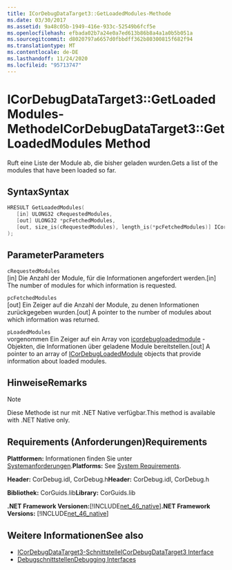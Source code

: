 ```yaml
---
title: ICorDebugDataTarget3::GetLoadedModules-Methode
ms.date: 03/30/2017
ms.assetid: 9a48c05b-1949-416e-933c-52549b6fcf5e
ms.openlocfilehash: efbada02b7a24e0a7ed613b86b8a4a1a0b5b051a
ms.sourcegitcommit: d8020797a6657d0fbbdff362b80300815f682f94
ms.translationtype: MT
ms.contentlocale: de-DE
ms.lasthandoff: 11/24/2020
ms.locfileid: "95713747"
---
```

# <a name="icordebugdatatarget3getloadedmodules-method"></a><span data-ttu-id="0b5e7-102">ICorDebugDataTarget3::GetLoadedModules-Methode</span><span class="sxs-lookup"><span data-stu-id="0b5e7-102">ICorDebugDataTarget3::GetLoadedModules Method</span></span>

<span data-ttu-id="0b5e7-103">Ruft eine Liste der Module ab, die bisher geladen wurden.</span><span class="sxs-lookup"><span data-stu-id="0b5e7-103">Gets a list of the modules that have been loaded so far.</span></span>  
  
## <a name="syntax"></a><span data-ttu-id="0b5e7-104">Syntax</span><span class="sxs-lookup"><span data-stu-id="0b5e7-104">Syntax</span></span>  
  
```cpp  
HRESULT GetLoadedModules(  
   [in] ULONG32 cRequestedModules,  
   [out] ULONG32 *pcFetchedModules,  
   [out, size_is(cRequestedModules), length_is(*pcFetchedModules)] ICorDebugLoadedModule *pLoadedModules[]  
);  
```  
  
## <a name="parameters"></a><span data-ttu-id="0b5e7-105">Parameter</span><span class="sxs-lookup"><span data-stu-id="0b5e7-105">Parameters</span></span>  

 `cRequestedModules`  
 <span data-ttu-id="0b5e7-106">[in] Die Anzahl der Module, für die Informationen angefordert werden.</span><span class="sxs-lookup"><span data-stu-id="0b5e7-106">[in] The number of modules for which information is requested.</span></span>  
  
 `pcFetchedModules`  
 <span data-ttu-id="0b5e7-107">[out] Ein Zeiger auf die Anzahl der Module, zu denen Informationen zurückgegeben wurden.</span><span class="sxs-lookup"><span data-stu-id="0b5e7-107">[out] A pointer to the number of modules about which information was returned.</span></span>  
  
 `pLoadedModules`  
 <span data-ttu-id="0b5e7-108">vorgenommen Ein Zeiger auf ein Array von [icordebugloadedmodule](icordebugloadedmodule-interface.md) -Objekten, die Informationen über geladene Module bereitstellen.</span><span class="sxs-lookup"><span data-stu-id="0b5e7-108">[out] A pointer to an array of [ICorDebugLoadedModule](icordebugloadedmodule-interface.md) objects that provide information about loaded modules.</span></span>  
  
## <a name="remarks"></a><span data-ttu-id="0b5e7-109">Hinweise</span><span class="sxs-lookup"><span data-stu-id="0b5e7-109">Remarks</span></span>  
  
> [!NOTE]
> <span data-ttu-id="0b5e7-110">Diese Methode ist nur mit .NET Native verfügbar.</span><span class="sxs-lookup"><span data-stu-id="0b5e7-110">This method is available with .NET Native only.</span></span>  
  
## <a name="requirements"></a><span data-ttu-id="0b5e7-111">Requirements (Anforderungen)</span><span class="sxs-lookup"><span data-stu-id="0b5e7-111">Requirements</span></span>  

 <span data-ttu-id="0b5e7-112">**Plattformen:** Informationen finden Sie unter [Systemanforderungen](../../get-started/system-requirements.md).</span><span class="sxs-lookup"><span data-stu-id="0b5e7-112">**Platforms:** See [System Requirements](../../get-started/system-requirements.md).</span></span>  
  
 <span data-ttu-id="0b5e7-113">**Header:** CorDebug.idl, CorDebug.h</span><span class="sxs-lookup"><span data-stu-id="0b5e7-113">**Header:** CorDebug.idl, CorDebug.h</span></span>  
  
 <span data-ttu-id="0b5e7-114">**Bibliothek:** CorGuids.lib</span><span class="sxs-lookup"><span data-stu-id="0b5e7-114">**Library:** CorGuids.lib</span></span>  
  
 <span data-ttu-id="0b5e7-115">**.NET Framework Versionen:**[!INCLUDE[net_46_native](../../../../includes/net-46-native-md.md)]</span><span class="sxs-lookup"><span data-stu-id="0b5e7-115">**.NET Framework Versions:** [!INCLUDE[net_46_native](../../../../includes/net-46-native-md.md)]</span></span>  
  
## <a name="see-also"></a><span data-ttu-id="0b5e7-116">Weitere Informationen</span><span class="sxs-lookup"><span data-stu-id="0b5e7-116">See also</span></span>

- [<span data-ttu-id="0b5e7-117">ICorDebugDataTarget3-Schnittstelle</span><span class="sxs-lookup"><span data-stu-id="0b5e7-117">ICorDebugDataTarget3 Interface</span></span>](icordebugdatatarget3-interface.md)
- [<span data-ttu-id="0b5e7-118">Debugschnittstellen</span><span class="sxs-lookup"><span data-stu-id="0b5e7-118">Debugging Interfaces</span></span>](debugging-interfaces.md)
